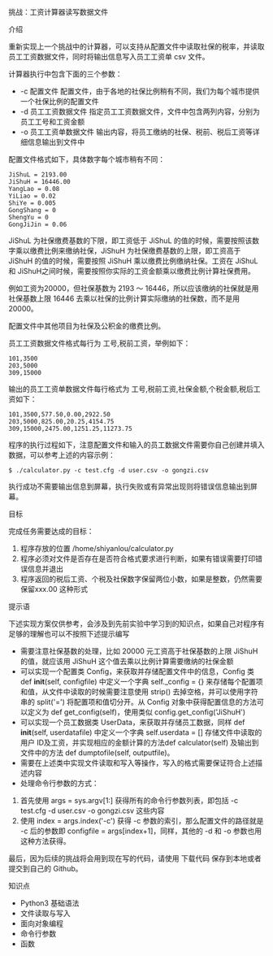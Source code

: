 挑战：工资计算器读写数据文件

介绍

重新实现上一个挑战中的计算器，可以支持从配置文件中读取社保的税率，并读取员工工资数据文件，同时将输出信息写入员工工资单 csv 文件。

计算器执行中包含下面的三个参数：

- -c 配置文件 配置文件，由于各地的社保比例稍有不同，我们为每个城市提供一个社保比例的配置文件
- -d 员工工资数据文件 指定员工工资数据文件，文件中包含两列内容，分别为员工工号和工资金额
- -o 员工工资单数据文件 输出内容，将员工缴纳的社保、税前、税后工资等详细信息输出到文件中

配置文件格式如下，具体数字每个城市稍有不同：

    JiShuL = 2193.00
    JiShuH = 16446.00
    YangLao = 0.08
    YiLiao = 0.02
    ShiYe = 0.005
    GongShang = 0
    ShengYu = 0
    GongJiJin = 0.06

JiShuL 为社保缴费基数的下限，即工资低于 JiShuL 的值的时候，需要按照该数字乘以缴费比例来缴纳社保，JiShuH 为社保缴费基数的上限，即工资高于 JiShuH 的值的时候，需要按照 JiShuH 乘以缴费比例缴纳社保。工资在 JiShuL 和 JiShuH之间时候，需要按照你实际的工资金额乘以缴费比例计算社保费用。

例如工资为20000，但社保基数为 2193 ～ 16446，所以应该缴纳的社保就是用社保基数上限 16446 去乘以社保的比例计算实际缴纳的社保数，而不是用 20000。

配置文件中其他项目为社保及公积金的缴费比例。

员工工资数据文件格式每行为 工号,税前工资，举例如下：

    101,3500
    203,5000
    309,15000

输出的员工工资单数据文件每行格式为 工号,税前工资,社保金额,个税金额,税后工资如下：

    101,3500,577.50,0.00,2922.50
    203,5000,825.00,20.25,4154.75
    309,15000,2475.00,1251.25,11273.75

程序的执行过程如下，注意配置文件和输入的员工数据文件需要你自己创建并填入数据，可以参考上述的内容示例：

    $ ./calculator.py -c test.cfg -d user.csv -o gongzi.csv

执行成功不需要输出信息到屏幕，执行失败或有异常出现则将错误信息输出到屏幕。

目标

完成任务需要达成的目标：

1. 程序存放的位置 /home/shiyanlou/calculator.py
2. 程序必须对文件是否存在是否符合格式要求进行判断，如果有错误需要打印错误信息并退出
3. 程序返回的税后工资、个税及社保数字保留两位小数，如果是整数，仍然需要保留xxx.00 这种形式

提示语

下述实现方案仅供参考，会涉及到先前实验中学习到的知识点，如果自己对程序有足够的理解也可以不按照下述提示编写

- 需要注意社保基数的处理，比如 20000 元工资高于社保基数的上限 JiShuH 的值，就应该用 JiShuH 这个值去乘以比例计算需要缴纳的社保金额
- 可以实现一个配置类 Config，来获取并存储配置文件中的信息，Config 类 def __init__(self, configfile) 中定义一个字典 self._config = {} 来存储每个配置项和值，从文件中读取的时候需要注意使用 strip() 去掉空格，并可以使用字符串的 split('=') 将配置项和值切分开。从 Config 对象中获得配置信息的方法可以定义为 def get_config(self)，使用类似 config.get_config('JiShuH')
- 可以实现一个员工数据类 UserData，来获取并存储员工数据，同样 def __init__(self, userdatafile) 中定义一个字典 self.userdata = [] 存储文件中读取的用户 ID及工资，并实现相应的金额计算的方法def calculator(self) 及输出到文件中的方法 def dumptofile(self, outputfile)。
- 需要在上述类中实现文件读取和写入等操作，写入的格式需要保证符合上述描述内容
- 处理命令行参数的方式：

1. 首先使用 args = sys.argv[1:] 获得所有的命令行参数列表，即包括 -c test.cfg -d user.csv -o gongzi.csv 这些内容
2. 使用 index = args.index('-c') 获得 -c 参数的索引，那么配置文件的路径就是 -c 后的参数即 configfile = args[index+1]，同样，其他的 -d 和 -o 参数也用这种方法获得。

最后，因为后续的挑战将会用到现在写的代码，请使用 下载代码 保存到本地或者提交到自己的 Github。

知识点

- Python3 基础语法
- 文件读取与写入
- 面向对象编程
- 命令行参数
- 函数